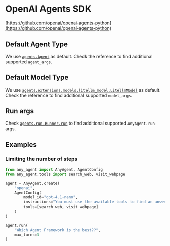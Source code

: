 # OpenAI Agents SDK

[https://github.com/openai/openai-agents-python](https://github.com/openai/openai-agents-python)

## Default Agent Type

We use [`agents.Agent`](ttps://openai.github.io/openai-agents-python/ref/agent/#agents.agent.Agent) as default.
Check the reference to find additional supported `agent_args`.

## Default Model Type

We use [`agents.extensions.models.litellm_model.LitellmModel`](https://openai.github.io/openai-agents-python/ref/extensions/litellm/) as default.
Check the reference to find additional supported `model_args`.

## Run args

Check [`agents.run.Runner.run`](https://openai.github.io/openai-agents-python/ref/run/#agents.run.Runner.run) to find additional supported `AnyAgent.run` args.

## Examples

### Limiting the number of steps

```python
from any_agent import AnyAgent, AgentConfig
from any_agent.tools import search_web, visit_webpage

agent = AnyAgent.create(
    "openai",
    AgentConfig(
        model_id="gpt-4.1-nano",
        instructions="You must use the available tools to find an answer",
        tools=[search_web, visit_webpage]
    )
)

agent.run(
    "Which Agent Framework is the best??",
    max_turns=3
)
```
